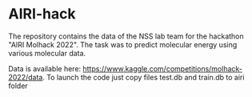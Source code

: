 # AIRI-hack
The repository contains the data of the NSS lab team for the hackathon "AIRI Molhack 2022". The task was to predict molecular energy using various molecular data.

Data is available here: https://www.kaggle.com/competitions/molhack-2022/data. To launch the code just copy files test.db and train.db to airi folder
